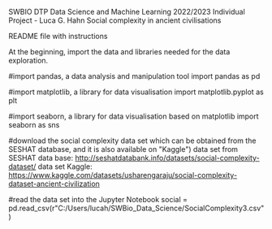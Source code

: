 SWBIO DTP Data Science and Machine Learning 2022/2023
Individual Project - Luca G. Hahn
Social complexity in ancient civilisations

README file with instructions

At the beginning, import the data and libraries needed for the data exploration. 

#import pandas, a data analysis and manipulation tool
import pandas as pd

#import matplotlib, a library for data visualisation
import matplotlib.pyplot as plt

#import seaborn, a library for data visualisation based on matplotlib
import seaborn as sns

#download the social complexity data set which can be obtained from the SESHAT database, and it is also available on "Kaggle")
data set from SESHAT data base: http://seshatdatabank.info/datasets/social-complexity-dataset/
data set Kaggle: https://www.kaggle.com/datasets/usharengaraju/social-complexity-dataset-ancient-civilization 

#read the data set into the Jupyter Notebook
social = pd.read_csv(r"C:/Users/lucah/SWBio_Data_Science/SocialComplexity3.csv")




